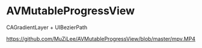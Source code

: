 # AVMutableProgressView
CAGradientLayer + UIBezierPath

https://github.com/MuZiLee/AVMutableProgressView/blob/master/mpv.MP4
